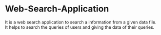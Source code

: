 # Web-Search-Application
It is a web search application to search a information from a given data file. It helps to search the queries of users and giving the data of their queries.

